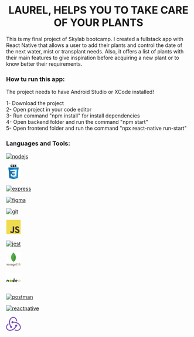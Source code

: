 <h1 align="center">LAUREL, HELPS YOU TO TAKE CARE OF YOUR PLANTS</h1>

<p>This is my final project of Skylab bootcamp. I created a fullstack app with React Native that allows a user to add their plants and control the date of the next water, mist or transplant needs. Also, it offers a list of plants with their main features to give inspiration before acquiring a new plant or to know better their requirements.</p>

<h3>How tu run this app:</h3>
The project needs to have Android Studio or XCode installed!</br>

1- Download the project</br>
2- Open project in your code editor</br>
3- Run command "npm install" for install dependencies</br>
4- Open backend folder and run the command "npm start"</br>
5- Open frontend folder and run the command "npx react-native run-start"</br>

<h3 align="left">Languages and Tools:</h3>
<p>
<a href="https://nodejs.org/" target="_blank"> <img src="https://upload.wikimedia.org/wikipedia/commons/d/d9/Node.js_logo.svg" alt="nodejs" width="40" height="40"/> </a>

<a href="https://www.w3schools.com/css/" target="_blank"> <img src="https://raw.githubusercontent.com/devicons/devicon/master/icons/css3/css3-original-wordmark.svg" alt="css3" width="40" height="40"/> </a>

<a href="https://expressjs.com" target="_blank"> <img src="https://hackr.io/tutorials/express-js/logo-express-js.svg?ver=1557508379" alt="express" width="40" height="40"/> </a> 

<a href="https://www.figma.com/" target="_blank"> <img src="https://www.vectorlogo.zone/logos/figma/figma-icon.svg" alt="figma" width="40" height="40"/> </a>

<a href="https://git-scm.com/" target="_blank"> <img src="https://www.vectorlogo.zone/logos/git-scm/git-scm-icon.svg" alt="git" width="40" height="40"/> </a>

<a href="https://developer.mozilla.org/en-US/docs/Web/JavaScript" target="_blank"> <img src="https://raw.githubusercontent.com/devicons/devicon/master/icons/javascript/javascript-original.svg" alt="javascript" width="40" height="40"/> </a>

<a href="https://jestjs.io" target="_blank"> <img src="https://www.vectorlogo.zone/logos/jestjsio/jestjsio-icon.svg" alt="jest" width="40" height="40"/> </a> 

<a href="https://www.mongodb.com/" target="_blank"> <img src="https://raw.githubusercontent.com/devicons/devicon/master/icons/mongodb/mongodb-original-wordmark.svg" alt="mongodb" width="40" height="40"/> </a> 

<a href="https://nodejs.org" target="_blank"> <img src="https://raw.githubusercontent.com/devicons/devicon/master/icons/nodejs/nodejs-original-wordmark.svg" alt="nodejs" width="40" height="40"/> </a>

<a href="https://postman.com" target="_blank"> <img src="https://www.vectorlogo.zone/logos/getpostman/getpostman-icon.svg" alt="postman" width="40" height="40"/> </a> 
 
<a href="https://reactnative.dev/" target="_blank"> <img src="https://www.pngix.com/pngfile/big/497-4976868_react-native-transparent-background-react-native-logo-transparent.png" alt="reactnative" width="140" height="40"/> </a> 
 
<a href="https://redux.js.org" target="_blank"> <img src="https://raw.githubusercontent.com/devicons/devicon/master/icons/redux/redux-original.svg" alt="redux" width="40" height="40"/> </a> </p>